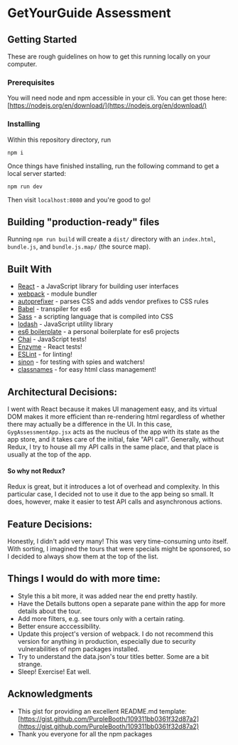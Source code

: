 # GetYourGuide Assessment

## Getting Started

These are rough guidelines on how to get this running locally on your computer.

### Prerequisites

You will need node and npm accessible in your cli. You can get those here: [https://nodejs.org/en/download/](https://nodejs.org/en/download/)

### Installing

Within this repository directory, run
```
npm i
```

Once things have finished installing, run the following command to get a local server started:
```
npm run dev
```

Then visit `localhost:8080` and you're good to go!


## Building "production-ready" files

Running `npm run build` will create a `dist/` directory with an `index.html`, `bundle.js`, and `bundle.js.map/` (the source map).

## Built With

* [React](https://reactjs.org/) - a JavaScript library for building user interfaces
* [webpack](https://webpack.js.org/) - module bundler
* [autoprefixer](https://github.com/postcss/autoprefixer) - parses CSS and adds vendor prefixes to CSS rules
* [Babel](https://babeljs.io/) - transpiler for es6
* [Sass](http://sass-lang.com/) - a scripting language that is compiled into CSS
* [lodash](https://lodash.com/) - JavaScript utility library
* [es6 boilerplate](https://github.com/RussHR/es6-boilerplate) - a personal boilerplate for es6 projects
* [Chai](http://www.chaijs.com/) - JavaScript tests!
* [Enzyme](https://github.com/airbnb/enzyme) - React tests!
* [ESLint](https://eslint.org/) - for linting!
* [sinon](http://sinonjs.org/) - for testing with spies and watchers!
* [classnames](https://github.com/JedWatson/classnames) - for easy html class management!

## Architectural Decisions:

I went with React because it makes UI management easy, and its virtual DOM makes it more efficient than re-rendering html regardless of whether there may actually be a difference in the UI. In this case, `GygAssessmentApp.jsx` acts as the nucleus of the app with its state as the app store, and it takes care of the initial, fake "API call". Generally, without Redux, I try to house all my API calls in the same place, and that place is usually at the top of the app.

#### So why not Redux?

Redux is great, but it introduces a lot of overhead and complexity. In this particular case, I decided not to use it due to the app being so small. It does, however, make it easier to test API calls and asynchronous actions.

## Feature Decisions:

Honestly, I didn't add very many! This was very time-consuming unto itself. With sorting, I imagined the tours that were specials might be sponsored, so I decided to always show them at the top of the list.


## Things I would do with more time:

* Style this a bit more, it was added near the end pretty hastily.
* Have the Details buttons open a separate pane within the app for more details about the tour.
* Add more filters, e.g. see tours only with a certain rating.
* Better ensure acccessibility.
* Update this project's version of webpack. I do not recommend this version for anything in production, especially due to security vulnerabilities of npm packages installed.
* Try to understand the data.json's tour titles better. Some are a bit strange.
* Sleep! Exercise! Eat well.


## Acknowledgments

* This gist for providing an excellent README.md template: [https://gist.github.com/PurpleBooth/109311bb0361f32d87a2](https://gist.github.com/PurpleBooth/109311bb0361f32d87a2)
* Thank you everyone for all the npm packages
